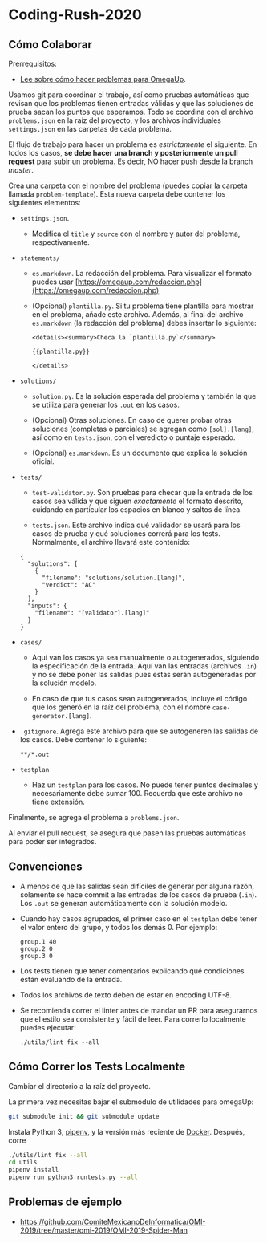 # Coding-Rush-2020

## Cómo Colaborar

Prerrequisitos:

- [Lee sobre cómo hacer problemas para OmegaUp](https://github.com/omegaup/omegaup/wiki/C%C3%B3mo-escribir-problemas-para-omegaUp#problemas-de-lenguaje-ccjavapascal).

Usamos git para coordinar el trabajo, así como pruebas automáticas
que revisan que los problemas tienen entradas válidas y que las
soluciones de prueba sacan los puntos que esperamos. Todo se coordina
con el archivo `problems.json` en la raíz del proyecto, y los
archivos individuales `settings.json` en las carpetas de cada problema.

El flujo de trabajo para hacer un problema es _estrictamente_
el siguiente. En todos los casos, **se debe hacer una branch y posteriormente un pull request** para subir un problema. Es decir, NO hacer push desde la branch _master_.

Crea una carpeta con el nombre del problema (puedes copiar la carpeta llamada `problem-template`). Esta nueva carpeta debe contener los siguientes elementos:

- `settings.json`.

  - Modifica el `title` y `source` con el nombre y autor del problema, respectivamente.

- `statements/`

  - `es.markdown`. La redacción del problema. Para visualizar el formato puedes usar [https://omegaup.com/redaccion.php](https://omegaup.com/redaccion.php)

  - (Opcional) `plantilla.py`. Si tu problema tiene plantilla para mostrar en el problema, añade este archivo. Además, al final del archivo `es.markdown` (la redacción del problema) debes insertar lo siguiente:

    ```
    <details><summary>Checa la `plantilla.py`</summary>

    {{plantilla.py}}
    
    </details>
    ```

- `solutions/`

  - `solution.py`. Es la solución esperada del problema y también la que se utiliza para generar los `.out` en los casos.

  - (Opcional) Otras soluciones. En caso de querer probar otras soluciones (completas o parciales) se agregan como `[sol].[lang]`, así como en `tests.json`, con el veredicto o puntaje esperado.

  - (Opcional) `es.markdown`. Es un documento que explica la solución oficial.

- `tests/`

  - `test-validator.py`. Son pruebas para checar que la entrada de los casos sea válida y que siguen _exactamente_ el formato descrito, cuidando en particular los espacios en blanco y saltos de línea.

  - `tests.json`. Este archivo indica qué validador se usará para los casos de prueba y qué soluciones correrá para los tests. Normalmente, el archivo llevará este contenido:

  ```
  {
    "solutions": [
      {
        "filename": "solutions/solution.[lang]",
        "verdict": "AC"
      }
    ],
    "inputs": {
      "filename": "[validator].[lang]"
    }
  }
  ```

- `cases/`

  - Aquí van los casos ya sea manualmente o autogenerados, siguiendo la especificación de la entrada. Aquí van las entradas (archivos `.in`) y no se debe poner las salidas pues estas serán autogeneradas por la solución modelo.

  - En caso de que tus casos sean autogenerados, incluye el código que los generó en la raíz del problema, con el nombre `case-generator.[lang]`.

- `.gitignore`. Agrega este archivo para que se autogeneren las salidas de los casos. Debe contener lo siguiente:

  ```
  **/*.out
  ```

- `testplan`

  - Haz un `testplan` para los casos. No puede tener puntos decimales y
    necesariamente debe sumar 100. Recuerda que este archivo no tiene extensión.

Finalmente, se agrega el problema a `problems.json`.

Al enviar el pull request, se asegura que pasen las pruebas automáticas para poder ser integrados.

## Convenciones

- A menos de que las salidas sean difíciles de generar por alguna
  razón, solamente se hace commit a las entradas de los casos
  de prueba (`.in`). Los `.out` se generan automáticamente con la
  solución modelo.
- Cuando hay casos agrupados, el primer caso en el `testplan` debe
  tener el valor entero del grupo, y todos los demás 0. Por ejemplo:

  ```
  group.1 40
  group.2 0
  group.3 0
  ```

- Los tests tienen que tener comentarios explicando qué condiciones están evaluando de la entrada.
- Todos los archivos de texto deben de estar en encoding UTF-8.
- Se recomienda correr el linter antes de mandar un PR para asegurarnos que el estilo
  sea consistente y fácil de leer. Para correrlo localmente puedes ejecutar:

  ```shell
  ./utils/lint fix --all
  ```

## Cómo Correr los Tests Localmente

Cambiar el directorio a la raíz del proyecto.

La primera vez necesitas bajar el submódulo de
utilidades para omegaUp:

```bash
git submodule init && git submodule update
```

Instala Python 3, [pipenv](https://github.com/pypa/pipenv),
y la versión más reciente de [Docker](https://docs.docker.com/get-docker/).
Después, corre

```bash
./utils/lint fix --all
cd utils
pipenv install
pipenv run python3 runtests.py --all
```

## Problemas de ejemplo

- https://github.com/ComiteMexicanoDeInformatica/OMI-2019/tree/master/omi-2019/OMI-2019-Spider-Man
